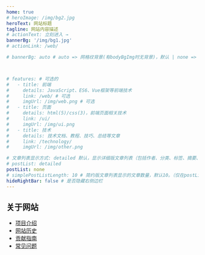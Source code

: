 ```yaml
---
home: true
# heroImage: /img/bg2.jpg
heroText: 网站标题
tagline: 网站内容描述
# actionText: 立刻进入 →
bannerBg: '/img/bg1.jpg'
# actionLink: /web/

# bannerBg: auto # auto => 网格纹背景(有bodyBgImg时无背景)，默认 | none => 无 | '大图地址' | background: 自定义背景样式       提示：如发现文本颜色不适应你的背景时可以到palette.styl修改$bannerTextColor变量



# features: # 可选的
#   - title: 前端
#     details: JavaScript、ES6、Vue框架等前端技术
#     link: /web/ # 可选
#     imgUrl: /img/web.png # 可选
#   - title: 页面
#     details: html(5)/css(3)，前端页面相关技术
#     link: /ui/
#     imgUrl: /img/ui.png
#   - title: 技术
#     details: 技术文档、教程、技巧、总结等文章
#     link: /technology/
#     imgUrl: /img/other.png

# 文章列表显示方式: detailed 默认，显示详细版文章列表（包括作者、分类、标签、摘要、分页等）| simple => 显示简约版文章列表（仅标题和日期）| none 不显示文章列表
# postList: detailed
postList: none
# simplePostListLength: 10 # 简约版文章列表显示的文章数量，默认10。（仅在postList设置为simple时生效）
hideRightBar: false # 是否隐藏右侧边栏
---
```




## 关于网站

- [项目介绍](https://www.bing.com)
- [网站历史](https://www.bing.com)
- [贡献指南](https://www.bing.com)
- [常见问题](https://www.bing.com)



